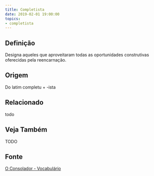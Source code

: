 ```yaml
---
title: Completista
date: 2019-02-01 19:00:00
topics:
- completista
---
```


## Definição
Designa aqueles que aproveitaram todas as oportunidades construtivas oferecidas
pela reencarnação.

## Origem
Do latim completu + -ista

## Relacionado
todo

## Veja Também
TODO

## Fonte
[O Consolador - Vocabulário](http://www.oconsolador.com.br/linkfixo/vocabulario/principal.html)


